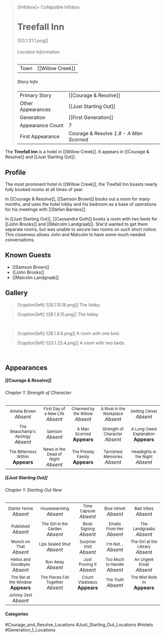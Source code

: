> [!infobox]+ Collapsible Infobox
> # Treefall Inn
> ![[G.1.21.1.png]] 
> ###### Location Information
> |  |  | 
> | ---- | ---- | 
> | Town | [[Willow Creek]] | 
> 
> ##### Story Info
> |  |  | 
> | ---- | ---- | 
> | Primary Story | [[Courage & Resolve]] | 
> | Other Appearances | [[Just Starting Out]]
> | Generation | [[First Generation]]|
> | Appearance Count | 7 | 
> | First Appearance | Courage & Resolve *1.8 - A Man Scorned*

The **Treefall Inn** is a hotel in [[Willow Creek]]. It appears in [[Courage & Resolve]] and [[Just Starting Out]].

## Profile
The most prominent hotel in [[Willow Creek]], the Treefall Inn boasts nearly fully booked rooms at all times of year.

In [[Courage & Resolve]], [[Samson Brown]] books out a room for many months, and uses the hotel lobby and his bedroom as a base of operations for his meetings with [[Stefan Barrens]].

In [[Just Starting Out]], [[Cassandra Goth]] books a room with two beds for [[John Brooks]] and [[Malcolm Landgraab]]. She'd wanted to get them separate rooms, but was unable to secure two rooms on such short notice. This closeness allows John and Malcolm to have some much needed conversations.

## Known Guests
- [[Samson Brown]]
- [[John Brooks]]
- [[Malcolm Landgraab]]

## Gallery
> [!caption|left]
> ![[B.1.10.18.png]] 
> The lobby.

> [!caption|left]
> ![[B.1.8.15.png]] 
> The lobby.

<br style="clear:both; margin: 0; padding: 0" />

> [!caption|left]
> ![[B.1.8.8.png]] 
> A room with one bed.

> [!caption|left]
> ![[G.1.23.4.png]] 
> A room with two beds.

<br style="clear:both; margin: 0; padding: 0" />

## Appearances
##### [[Courage & Resolve]]
###### Chapter 1: Strength of Character

|                                                                       |                                                                         |                                                                     |                                                                        |                                                                          |
| --------------------------------------------------------------------- | ----------------------------------------------------------------------- | ------------------------------------------------------------------- | ---------------------------------------------------------------------- | ------------------------------------------------------------------------ |
| <center><font size=2>Amelia Brown<br><font size=3>*Absent*            | <center><font size=2>First Day of a New Life<br><font size=3>*Absent*   | <center><font size=2>Charmed by the Willow<br><font size=3>*Absent* | <center><font size=2>A Rival in the Workplace<br><font size=3>*Absent* | <center><font size=2>Getting Clever<br><font size=3>*Absent*             |
| <center><font size=2>The Beauchamp's Apology<br><font size=3>*Absent* | <center><font size=2>Samson<br><font size=3>*Absent*                 | <center><font size=2>A Man Scorned<br><font size=3>**Appears**         | <center><font size=2>Strength of Character<br><font size=3>*Absent*    | <center><font size=2>A Long Owed Explanation<br><font size=3>**Appears**   |
| <center><font size=2>The Bitterness Within<br><font size=3>**Appears**     | <center><font size=2>News in the Dead of Night<br><font size=3>*Absent* | <center><font size=2>The Presley Family<br><font size=3>**Appears**      | <center><font size=2>Tarnished Memories<br><font size=3>*Absent*       | <center><font size=2>Headlights in the Night<br><font size=3>*Absent*   |

##### [[Just Starting Out]]
###### Chapter 1: Starting Out New
|                                                                       |                                                                         |                                                                     |                                                                        |                                                                          |
| --------------------------------------------------------------------- | ----------------------------------------------------------------------- | ------------------------------------------------------------------- | ---------------------------------------------------------------------- | ------------------------------------------------------------------------ |
| <center><font size=2>Starter Home<br><font size=3>*Absent* | <center><font size=2>Housewarming<br><font size=3>*Absent* | <center><font size=2>Time Capsule<br><font size=3>*Absent* | <center><font size=2>Blue Velvet<br><font size=3>*Absent* | <center><font size=2>Bad Vibes<br><font size=3>*Absent* |
| <center><font size=2>Published<br><font size=3>*Absent* | <center><font size=2>The Girl in the Garden<br><font size=3>*Absent* | <center><font size=2>Book Signing<br><font size=3>*Absent* | <center><font size=2>Emails From Her<br><font size=3>*Absent* | <center><font size=2>The Landgraabs<br><font size=3>*Absent* |
| <center><font size=2>Munch on That<br><font size=3>*Absent* | <center><font size=2>Lips Sealed Shut<br><font size=3>*Absent* | <center><font size=2>Surprise Visit<br><font size=3>*Absent* | <center><font size=2>I'm Not...<br><font size=3>*Absent* | <center><font size=2>The Girl at the Library<br><font size=3>*Absent* |
| <center><font size=2>Hellos and Goodbyes<br><font size=3>*Absent* | <center><font size=2>Run Away<br><font size=3>*Absent* | <center><font size=2>Just Proving It<br><font size=3>*Absent* | <center><font size=2>Too Much to Handle<br><font size=3>*Absent* | <center><font size=2>An Urgent Email<br><font size=3>*Absent* |
| <center><font size=2>The Bat at the Window<br><font size=3>**Appears** | <center><font size=2>The Pieces Fall Together<br><font size=3>*Absent* | <center><font size=2>Count Vladislaus<br><font size=3>**Appears** | <center><font size=2>The Truth<br><font size=3>*Absent* | <center><font size=2>The Mist Rolls In<br><font size=3>**Appears** |
| <center><font size=2>Johnny Zest<br><font size=3>*Absent* |
#### Categories
#Courage_and_Resolve_Locations #Just_Starting_Out_Locations #Hotels #Generation_1_Locations